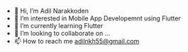 - 👋 Hi, I’m Adil Narakkoden
- 👀 I’m interested in Mobile App Developemnt using Flutter
- 🌱 I’m currently learning Flutter
- 💞️ I’m looking to collaborate on ...
- 📫 How to reach me adilnkh55@gmail.com

<!---
adilnarakkoden1/adilnarakkoden1 is a ✨ special ✨ repository because its `README.md` (this file) appears on your GitHub profile.
You can click the Preview link to take a look at your changes.
--->
